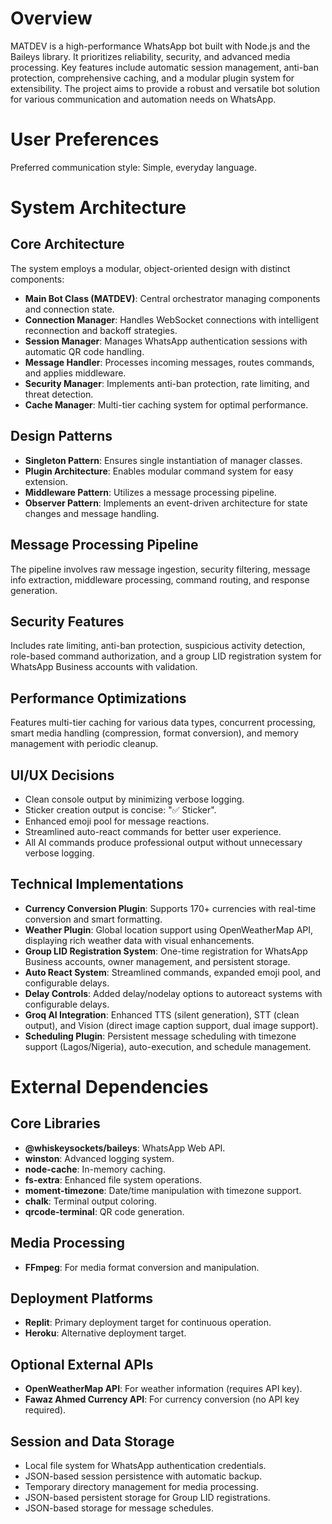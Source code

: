 # Overview
MATDEV is a high-performance WhatsApp bot built with Node.js and the Baileys library. It prioritizes reliability, security, and advanced media processing. Key features include automatic session management, anti-ban protection, comprehensive caching, and a modular plugin system for extensibility. The project aims to provide a robust and versatile bot solution for various communication and automation needs on WhatsApp.

# User Preferences
Preferred communication style: Simple, everyday language.

# System Architecture
## Core Architecture
The system employs a modular, object-oriented design with distinct components:
- **Main Bot Class (MATDEV)**: Central orchestrator managing components and connection state.
- **Connection Manager**: Handles WebSocket connections with intelligent reconnection and backoff strategies.
- **Session Manager**: Manages WhatsApp authentication sessions with automatic QR code handling.
- **Message Handler**: Processes incoming messages, routes commands, and applies middleware.
- **Security Manager**: Implements anti-ban protection, rate limiting, and threat detection.
- **Cache Manager**: Multi-tier caching system for optimal performance.

## Design Patterns
- **Singleton Pattern**: Ensures single instantiation of manager classes.
- **Plugin Architecture**: Enables modular command system for easy extension.
- **Middleware Pattern**: Utilizes a message processing pipeline.
- **Observer Pattern**: Implements an event-driven architecture for state changes and message handling.

## Message Processing Pipeline
The pipeline involves raw message ingestion, security filtering, message info extraction, middleware processing, command routing, and response generation.

## Security Features
Includes rate limiting, anti-ban protection, suspicious activity detection, role-based command authorization, and a group LID registration system for WhatsApp Business accounts with validation.

## Performance Optimizations
Features multi-tier caching for various data types, concurrent processing, smart media handling (compression, format conversion), and memory management with periodic cleanup.

## UI/UX Decisions
- Clean console output by minimizing verbose logging.
- Sticker creation output is concise: "✅ Sticker".
- Enhanced emoji pool for message reactions.
- Streamlined auto-react commands for better user experience.
- All AI commands produce professional output without unnecessary verbose logging.

## Technical Implementations
- **Currency Conversion Plugin**: Supports 170+ currencies with real-time conversion and smart formatting.
- **Weather Plugin**: Global location support using OpenWeatherMap API, displaying rich weather data with visual enhancements.
- **Group LID Registration System**: One-time registration for WhatsApp Business accounts, owner management, and persistent storage.
- **Auto React System**: Streamlined commands, expanded emoji pool, and configurable delays.
- **Delay Controls**: Added delay/nodelay options to autoreact systems with configurable delays.
- **Groq AI Integration**: Enhanced TTS (silent generation), STT (clean output), and Vision (direct image caption support, dual image support).
- **Scheduling Plugin**: Persistent message scheduling with timezone support (Lagos/Nigeria), auto-execution, and schedule management.

# External Dependencies
## Core Libraries
- **@whiskeysockets/baileys**: WhatsApp Web API.
- **winston**: Advanced logging system.
- **node-cache**: In-memory caching.
- **fs-extra**: Enhanced file system operations.
- **moment-timezone**: Date/time manipulation with timezone support.
- **chalk**: Terminal output coloring.
- **qrcode-terminal**: QR code generation.

## Media Processing
- **FFmpeg**: For media format conversion and manipulation.

## Deployment Platforms
- **Replit**: Primary deployment target for continuous operation.
- **Heroku**: Alternative deployment target.

## Optional External APIs
- **OpenWeatherMap API**: For weather information (requires API key).
- **Fawaz Ahmed Currency API**: For currency conversion (no API key required).

## Session and Data Storage
- Local file system for WhatsApp authentication credentials.
- JSON-based session persistence with automatic backup.
- Temporary directory management for media processing.
- JSON-based persistent storage for Group LID registrations.
- JSON-based storage for message schedules.